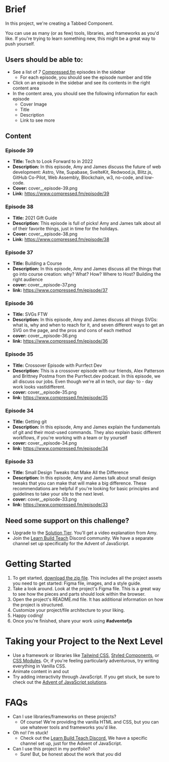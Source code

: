 # Brief

In this project, we're creating a Tabbed Component.

You can use as many (or as few) tools, libraries, and frameworks as you'd like. If you're trying to learn something new, this might be a great way to push yourself.

## Users should be able to:

- See a list of 7 [Compressed.fm](http://Compressed.fm) episodes in the sidebar
  - For each episode, you should see the episode number and title
- Click on an episode in the sidebar and see its contents in the right content area
- In the content area, you should see the following information for each episode
  - Cover Image
  - Title
  - Description
  - Link to see more

## Content

### Episode 39

- **Title:** Tech to Look Forward to in 2022
- **Description:** In this episode, Amy and James discuss the future of web development: Astro, Vite, Supabase, SvelteKit, Redwood.js, Blitz.js, GitHub Co-Pilot, Web Assembly, Blockchain, w3, no-code, and low-code.
- **Cover:** cover\_\_episode-39.png
- **Link:** https://www.compressed.fm/episode/39

### Episode 38

- **Title:** 2021 Gift Guide
- **Description:** This episode is full of picks! Amy and James talk about all of their favorite things, just in time for the holidays.
- **Cover:** cover\_\_episode-38.png
- **Link:** https://www.compressed.fm/episode/38

### Episode 37

- **Title:** Building a Course
- **Description:** In this episode, Amy and James discuss all the things that go into course creation: why? What? How? Where to Host? Building the right audience
- **cover:** cover\_\_episode-37.png
- **link:** https://www.compressed.fm/episode/37

### Episode 36

- **Title:** SVGs FTW
- **Description:** In this episode, Amy and James discuss all things SVGs: what is, why and when to reach for it, and seven different ways to get an SVG on the page, and the pros and cons of each method
- **cover:** cover\_\_episode-36.png
- **link:** https://www.compressed.fm/episode/36

### Episode 35

- **Title:** Crossover Episode with Purrfect Dev
- **Description:** This is a crossover episode with our friends, Alex Patterson and Brittney Postma from the Purrfect.dev podcast. In this episode, we all discuss our jobs. Even though we\'re all in tech, our day- to - day work looks vastldifferent.
- **cover:** cover\_\_episode-35.png
- **link:** https://www.compressed.fm/episode/35

### Episode 34

- **Title:** Getting git
- **Description:** In this episode, Amy and James explain the fundamentals of git and their most-used commands. They also explain basic different workflows, if you\'re working with a team or by yourself
- **cover:** cover\_\_episode-34.png
- **link:** https://www.compressed.fm/episode/34

### Episode 33

- **Title:** Small Design Tweaks that Make All the Difference
- **Description:** In this episode, Amy and James talk about small design tweaks that you can make that will make a big difference. These recommendations are helpful if you\'re looking for basic principles and guidelines to take your site to the next level.
- **cover:** cover\_\_episode-33.png
- **link:** https://www.compressed.fm/episode/33

## Need some support on this challenge?

- Upgrade to the [Solution Tier](http://adventofcss.com). You'll get a video explanation from Amy.
- Join the [Learn Build Teach](http://learnbuildteach.com/) Discord community. We have a separate channel set up specifically for the Advent of JavaScript.

# Getting Started

1. To get started, [download the zip file](https://store.selfteach.me/products/home). This includes all the project assets you need to get started: Figma file, images, and a style guide.
2. Take a look around. Look at the project's Figma file. This is a great way to see how the pieces and parts should look within the browser.
3. Open the project's README.md file. It has additional information on how the project is structured.
4. Customize your project/file architecture to your liking.
5. Happy coding!
6. Once you're finished, share your work using **#adventofjs**

# Taking your Project to the Next Level

- Use a framework or libraries like [Tailwind CSS](https://tailwindcss.com/), [Styled Components](https://styled-components.com/), or [CSS Modules](https://github.com/css-modules/css-modules). Or, if you're feeling particularly adventurous, try writing everything in Vanilla CSS.
- Animate content in and out
- Try adding interactivity through JavaScript. If you get stuck, be sure to check out the [Advent of JavaScript solutions](http://adventofjs.com).

# FAQs

- Can I use libraries/frameworks on these projects?
  - Of course! We're providing the vanilla HTML and CSS, but you can use whatever tools and frameworks you'd like.
- Oh no! I'm stuck!
  - Check out the [Learn Build Teach Discord.](http://learnbuildteach.com) We have a specific channel set up, just for the Advent of JavaScript.
- Can I use this project in my portfolio?
  - Sure! But, be honest about the work that *you* did
